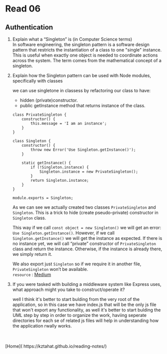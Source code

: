 # Read 06
## Authentication

1. Explain what a “Singleton” is (in Computer Science terms)<br />
    In software engineering, the singleton pattern is a software design pattern that restricts the instantiation of a class to one "single" instance. This is useful when exactly one object is needed to coordinate actions across the system. The term comes from the mathematical concept of a singleton.<br />

2. Explain how the Singleton pattern can be used with Node modules, specifically with classes<br />

    we can use singletone in classess by refactoring our class to have:
    - hidden (private)constructor.
    - public getInstance method that returns instance of the class.

    ```
    class PrivateSingleton {
        constructor() {
            this.message = 'I am an instance';
        }
    }

    class Singleton {
        constructor() {
            throw new Error('Use Singleton.getInstance()');
        }

        static getInstance() {
            if (!Singleton.instance) {
                Singleton.instance = new PrivateSingleton();
            }
            return Singleton.instance;
        }
    }

    module.exports = Singleton;

    ```
    As we can see we actually created two classes `PrivateSingleton` and `Singleton`. This is a trick to hide (create pseudo-private) constructor in ``Singleton`` class.<br />

    This way if we call `const object = new Singleton()` we will get an error: `Use Singleton.getInstance()`. However, if we call `Singleton.getInstance()` we will get the instance as expected. If there is no instance yet, we will call “private” constructor of `PrivateSingleton` class and return the instance. Otherwise, if the instance is already there, we simply return it.<br />

    We also export just `Singleton` so if we require it in another file, `PrivateSingleton` won’t be available.<br />
    `resource` : [Medium](https://medium.com/swlh/node-js-and-singleton-pattern-7b08d11c726a)

3. If you were tasked with building a middleware system like Express uses, what approach might you take to construct/operate it?<br />

    well I think it's better to start bulding from the very root of the application, so in this case we have index.js that will be the only js file that won't export any functionality, as well it's better to start bulding the UML step by step in order to organize the work, haviing seperate directories for each se of related js files will help in understanding how the application rwally works.



<br />
<br />
[Home]( https://kztahat.github.io/reading-notes/)